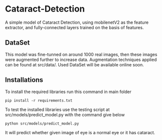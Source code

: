 Cataract-Detection
==============================

A simple model of Cataract Detection, using mobilenetV2 as the feature extractor, and fully-connected layers trained on the basis of features.

DataSet
------------

This model was fine-tunned on around 1000 real images, then these images were augmented further to increase data. Augmentation techniques applied can be found at src/data/. Used DataSet will be available online soon.

Installations
-------------

To install the required libraries run this command in main folder

`
pip install -r requirements.txt
`

To test the installed libraries use the testing script at src/models/predict_model.py with the command give below

`
python src/models/predict_model.py
`

It will predict whether given image of eye is a normal eye or it has cataract.



